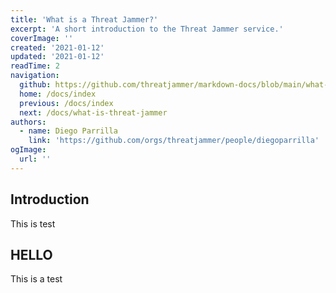 ```yaml
---
title: 'What is a Threat Jammer?'
excerpt: 'A short introduction to the Threat Jammer service.'
coverImage: ''
created: '2021-01-12'
updated: '2021-01-12'
readTime: 2
navigation:
  github: https://github.com/threatjammer/markdown-docs/blob/main/what-is-threat-jammer.md
  home: /docs/index
  previous: /docs/index
  next: /docs/what-is-threat-jammer
authors:
  - name: Diego Parrilla
    link: 'https://github.com/orgs/threatjammer/people/diegoparrilla'
ogImage:
  url: ''
---
```


## Introduction
This is test

## HELLO
This is a test
